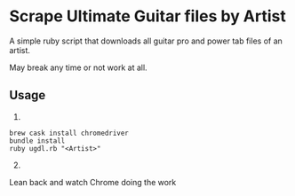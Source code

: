 # Scrape Ultimate Guitar files by Artist

A simple ruby script that downloads all guitar pro and power tab files of an artist.

May break any time or not work at all.

## Usage

1.

```
brew cask install chromedriver
bundle install
ruby ugdl.rb "<Artist>"
```

2.

Lean back and watch Chrome doing the work

